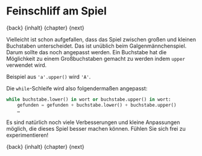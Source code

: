 # Feinschliff am Spiel

{back} {inhalt} {chapter} {next}

Vielleicht ist schon aufgefallen, dass das Spiel zwischen großen und kleinen Buchstaben unterscheidet. Das ist unüblich beim Galgenmännchenspiel. Darum sollte das noch angepasst werden. Ein Buchstabe hat die Möglichkeit zu einem Großbuchstaben gemacht zu werden indem `upper` verwendet wird.

Beispiel aus `'a'.upper()` wird `'A'`.

Die `while`-Schleife wird also folgendermaßen angepasst:

```python
while buchstabe.lower() in wort or buchstabe.upper() in wort:
    gefunden = gefunden + buchstabe.lower() + buchstabe.upper()
    …
```

Es sind natürlich noch viele Verbesserungen und kleine Anpassungen möglich, die dieses Spiel besser machen können. Fühlen Sie sich frei zu experimentieren!

{back} {inhalt} {chapter} {next}
